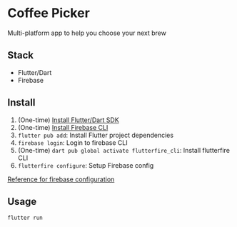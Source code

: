 # Coffee Picker

Multi-platform app to help you choose your next brew

## Stack

* Flutter/Dart
* Firebase

## Install

1. (One-time) [Install Flutter/Dart SDK](https://docs.flutter.dev/get-started/install)
2. (One-time) [Install Firebase CLI](https://firebase.google.com/docs/cli#setup_update_cli)
3. `flutter pub add`: Install Flutter project dependencies
4. `firebase login`: Login to firebase CLI
5. (One-time) `dart pub global activate flutterfire_cli`: Install flutterfire CLI
6. `flutterfire configure`: Setup Firebase config

[Reference for firebase configuration](https://firebase.google.com/docs/flutter/setup)

## Usage

`flutter run`
